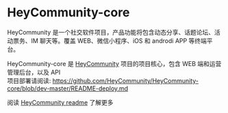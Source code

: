 HeyCommunity-core
================================

HeyCommunity 是一个社交软件项目，产品功能将包含动态分享、话题论坛、活动票务、IM 聊天等。覆盖 WEB、微信小程序、iOS 和 androdi APP 等终端平台。   

HeyCommunity-core 是 [HeyCommunity](https://github.com/HeyCommunity/HeyCommunity) 项目的项目核心，包含 WEB 端和运营管理后台，以及 API   
项目部署请阅读: https://github.com/HeyCommunity/HeyCommunity-core/blob/dev-master/README-deploy.md

阅读 [HeyCommunity readme](https://github.com/HeyCommunity/HeyCommunity) 了解更多   


